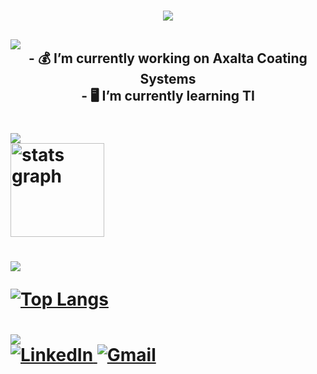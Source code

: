 <h1 align="center">
<img src="https://readme-typing-svg.herokuapp.com/?font=VT323&size=35&center=true&color=6C0ED4&vCenter=true&width=500&height=70&duration=4000&lines=Eae+👍;+Dudu+🥶+aqui!;" />
</h1>

<h2 align="center">
  <div align="left">
    <img src="https://readme-typing-svg.herokuapp.com/?font=VT323&size=35&left=true&color=6C0ED4&vCenter=true&width=500&height=70&duration=4000&lines=Profile+🃏;" />
    </div>
  - 💰 I’m currently working on Axalta Coating Systems
  <br>
  - 🖥 I’m currently learning TI
</h2>


<h1 align="left">
  <div align="left">
<img src="https://readme-typing-svg.herokuapp.com/?font=VT323&size=35&left=true&color=6C0ED4&vCenter=true&width=500&height=70&duration=4000&lines=Stats+📈;" />
  </div>
  <img src="https://github-readme-stats.vercel.app/api?username=DuduCitizen&hide_title=false&hide_rank=false&show_icons=true&include_all_commits=true&count_private=true&disable_animations=false&theme=midnight-purple&locale=en&hide_border=false" height="150" alt="stats graph"  
</h1>

  
<h1 align="left">
  <div align="left">
<img src="https://readme-typing-svg.herokuapp.com/?font=VT323&size=35&left=true&color=6C0ED4&vCenter=true&width=500&height=70&duration=4000&lines=Most+Usage+Languages+👅;" />
  </div>
  
[![Top Langs](https://github-readme-stats.vercel.app/api/top-langs/?username=DuduCitizen&layout=compact&theme=midnight-purple)](https://github.com/DuduCitizen)
</h1>


<h1 align="left">
<img src="https://readme-typing-svg.herokuapp.com/?font=VT323&size=35&left=true&color=6C0ED4&vCenter=true&width=500&height=70&duration=4000&lines=Social+Media+📱;" />
  <div align="left">
 <a href="https://linkedin.com/in/lucas-eduardo-6b2883312/" target="_blank">
        <img src="https://img.shields.io/badge/LinkedIn-0077b5?style=for-the-badge&logo=linkedin&logoColor=white" alt="LinkedIn" />
  </a>

<a href="https://mail.google.com/mail/u/0/#inbox?compose=CllgCKCJFVqvjJqDJgglbmgWQrDHwrwvqfnLlhGvKvqWJgcGvphkchTCkbgfkHTRxSftjTDVRSB" target="_blank">
        <img src="https://img.shields.io/badge/Gmail-B22222?style=for-the-badge&logo=gmail&logoColor=white" alt="Gmail" />
  </a> 
  </div>
</h1>

  

  


